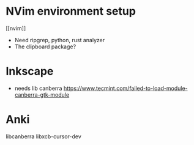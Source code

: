 # NVim environment setup
[[nvim]]
- Need ripgrep, python, rust analyzer
- The clipboard package?

# Inkscape
- needs lib canberra
https://www.tecmint.com/failed-to-load-module-canberra-gtk-module

# Anki
libcanberra
libxcb-cursor-dev
